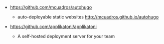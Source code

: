 - https://github.com/mcuadros/autohugo
  - auto-deployable static websites http://mcuadros.github.io/autohugo

- https://github.com/applikatoni/applikatoni
  - A self-hosted deployment server for your team 
